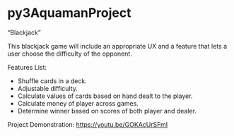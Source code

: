 # py3AquamanProject
“Blackjack”

This blackjack game will include an appropriate UX and a feature that lets a user choose the difficulty of the opponent.

Features List:
- Shuffle cards in a deck.
- Adjustable difficulty.
- Calculate values of cards based on hand dealt to the player.
- Calculate money of player across games.
- Determine winner based on scores of both player and dealer.

Project Demonstration:
https://youtu.be/GOKAcUrSFmI

